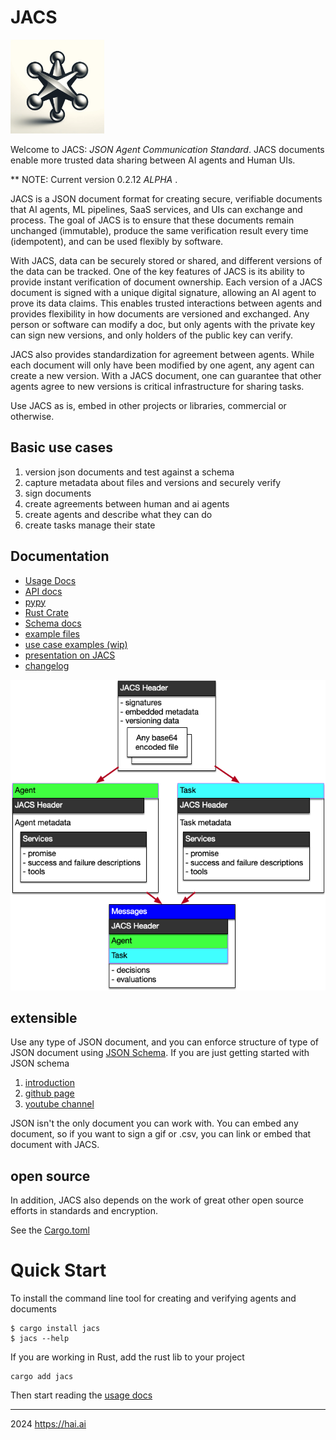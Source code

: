 # JACS

<img src="jacs-logo.png" alt="logo" width="150" height="150" />

Welcome to JACS: *JSON Agent Communication Standard*. JACS documents enable more trusted data sharing between AI agents and Human UIs.

** NOTE: Current version 0.2.12 *ALPHA* .

JACS is a JSON document format for creating secure, verifiable documents that AI agents, ML pipelines, SaaS services, and UIs can exchange and process. The goal of JACS is to ensure that these documents remain unchanged (immutable), produce the same verification result every time (idempotent), and can be used flexibly by software.

With JACS, data can be securely stored or shared, and different versions of the data can be tracked. One of the key features of JACS is its ability to provide instant verification of document ownership. Each version of a JACS document is signed with a unique digital signature, allowing an AI agent to prove its data claims. This enables trusted interactions between agents and provides flexibility in how documents are versioned and exchanged. Any person or software can modify a doc, but only agents with the private key can sign new versions, and only holders of the public key can verify.

JACS also provides standardization for agreement between agents. While each document will only have been modified by one agent, any agent can create a new version. With a JACS document, one can guarantee that other agents agree to new versions is critical infrastructure for sharing tasks.

Use JACS as is, embed in other projects or libraries, commercial or otherwise.

## Basic use cases

  1. version json documents and test against a schema
  2. capture metadata about files and versions and securely verify
  3. sign documents
  4. create agreements between human and ai agents
  5. create agents and describe what they can do
  6. create tasks manage their state

## Documentation

 - [Usage Docs](https://humanassisted.github.io/JACS/)
 - [API docs](https://docs.rs/jacs/latest/jacs/)
 - [pypy]( )
 - [Rust Crate](https://crates.io/crates/jacs)
 - [Schema docs](./schemas)
 - [example files](./examples)
 - [use case examples (wip)](https://github.com/HumanAssisted/jacs-examples)
 - [presentation on JACS](https://docs.google.com/presentation/d/18mO-tftG-9JnKd7rBtdipcX5t0dm4VfBPReKyWvrmXA/edit#slide=id.p)
 - [changelog](./CHANGELOG.md)

![Schemas](basic-schemas.png)

## extensible

Use any type of JSON document, and you can enforce structure of type of JSON document using
[JSON Schema](https://json-schema.org/). If you are just getting started with JSON schema

 1. [introduction](https://json-schema.org/understanding-json-schema)
 2. [github page](https://github.com/json-schema-org)
 3. [youtube channel](https://www.youtube.com/@JSONSchemaOrgOfficial)

JSON isn't the only document you can work with. You can embed any document, so if you want to sign a gif or .csv, you can link or embed that document with JACS.

## open source

In addition, JACS also depends on the work of great other open source efforts in standards and encryption.

See the [Cargo.toml](./Cargo.toml)

# Quick Start

To install the command line tool for creating and verifying agents and documents

    $ cargo install jacs
    $ jacs --help

If you are working in Rust, add the rust lib to your project

    cargo add jacs

Then start reading the [usage docs](https://humanassisted.github.io/JACS/)

------
2024 https://hai.ai
